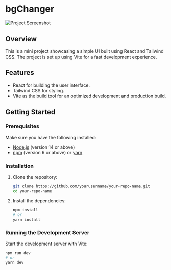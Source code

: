 # bgChanger

![Project Screenshot]()

## Overview

This is a mini project showcasing a simple UI built using React and Tailwind CSS. The project is set up using Vite for a fast development experience.

## Features

- React for building the user interface.
- Tailwind CSS for styling.
- Vite as the build tool for an optimized development and production build.

## Getting Started

### Prerequisites

Make sure you have the following installed:

- [Node.js](https://nodejs.org/) (version 14 or above)
- [npm](https://www.npmjs.com/) (version 6 or above) or [yarn](https://yarnpkg.com/)

### Installation

1. Clone the repository:

    ```bash
    git clone https://github.com/yourusername/your-repo-name.git
    cd your-repo-name
    ```

2. Install the dependencies:

    ```bash
    npm install
    # or
    yarn install
    ```

### Running the Development Server

Start the development server with Vite:

```bash
npm run dev
# or
yarn dev
